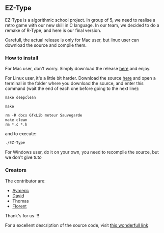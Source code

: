 ## EZ-Type

EZ-Type is a algorithmic school project. In group of 5, we need to realise a retro game with our new skill in C language. In our team, we decided to do a remake of R-Type, and here is our final version.

Carefull, the actual release is only for Mac user, but linux user can download the source and compile them.

### How to install

For Mac user, don't worry. Simply download the release [here](https://github.com/FlorentDev/EZ-Type/releases) and enjoy.

For Linux user, it's a little bit harder.
Download the source [here](site.github.zip_url) and open a terminal in the folder where you download the source, and enter this command (wait the end of each one before going to the next line):

```markdown
make deepclean

make

rm -R docs GfxLib moteur Sauvegarde
make clean
rm *.c *.h
```

and to execute:

```markdown
./EZ-Type
```

For Windows user, do it on your own, you need to recompile the source, but we don't give tuto

### Creators

The contributor are:
 - [Aymeric](https://github.com/Aym83)
 - [David](https://github.com/Shadorc)
 - Thomas
 - [Florent](https://github.com/FlorentDev)
 
Thank's for us !!!

For a excellent description of the source code, visit [this wonderfull link](./code)
